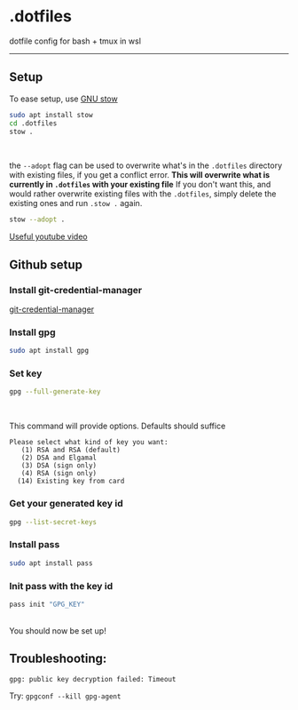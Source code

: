 # .dotfiles
dotfile config for bash + tmux in wsl


------------------


## Setup
To ease setup, use [GNU stow](https://www.gnu.org/software/stow/)
```bash
sudo apt install stow
cd .dotfiles
stow .
```
<br>

the `--adopt` flag can be used to overwrite what's in the `.dotfiles` directory with existing files, if you get a conflict error.
**This will overwrite what is currently in `.dotfiles` with your existing file**
If you don't want this, and would rather overwrite existing files with the `.dotfiles`, simply delete the existing ones and run `.stow .` again.
```bash
stow --adopt .
```

[Useful youtube video](https://youtu.be/y6XCebnB9gs?si=1xOtrTq_fIoq6FBv)



## Github setup

### Install git-credential-manager
[git-credential-manager](https://github.com/git-ecosystem/git-credential-manager)

### Install gpg
```bash
sudo apt install gpg
```

### Set key
```bash
gpg --full-generate-key
```
<br>

This command will provide options. Defaults should suffice
```
Please select what kind of key you want:
   (1) RSA and RSA (default)
   (2) DSA and Elgamal
   (3) DSA (sign only)
   (4) RSA (sign only)
  (14) Existing key from card
```

### Get your generated key id
```bash
gpg --list-secret-keys
```

### Install pass
```bash
sudo apt install pass
```

### Init pass with the key id
```bash
pass init "GPG_KEY"
```

<br>
You should now be set up!

## Troubleshooting:
```
gpg: public key decryption failed: Timeout
```

Try: `gpgconf --kill gpg-agent`
